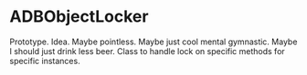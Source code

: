 ADBObjectLocker
===============

Prototype. Idea. Maybe pointless. Maybe just cool mental gymnastic. Maybe I should just drink less beer. Class to handle lock on specific methods for specific instances.
